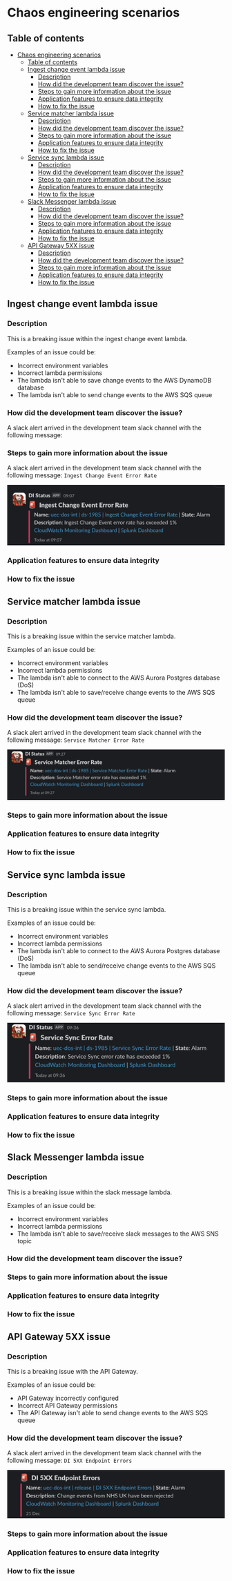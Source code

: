 # Chaos engineering scenarios

## Table of contents

- [Chaos engineering scenarios](#chaos-engineering-scenarios)
  - [Table of contents](#table-of-contents)
  - [Ingest change event lambda issue](#ingest-change-event-lambda-issue)
    - [Description](#description)
    - [How did the development team discover the issue?](#how-did-the-development-team-discover-the-issue)
    - [Steps to gain more information about the issue](#steps-to-gain-more-information-about-the-issue)
    - [Application features to ensure data integrity](#application-features-to-ensure-data-integrity)
    - [How to fix the issue](#how-to-fix-the-issue)
  - [Service matcher lambda issue](#service-matcher-lambda-issue)
    - [Description](#description-1)
    - [How did the development team discover the issue?](#how-did-the-development-team-discover-the-issue-1)
    - [Steps to gain more information about the issue](#steps-to-gain-more-information-about-the-issue-1)
    - [Application features to ensure data integrity](#application-features-to-ensure-data-integrity-1)
    - [How to fix the issue](#how-to-fix-the-issue-1)
  - [Service sync lambda issue](#service-sync-lambda-issue)
    - [Description](#description-2)
    - [How did the development team discover the issue?](#how-did-the-development-team-discover-the-issue-2)
    - [Steps to gain more information about the issue](#steps-to-gain-more-information-about-the-issue-2)
    - [Application features to ensure data integrity](#application-features-to-ensure-data-integrity-2)
    - [How to fix the issue](#how-to-fix-the-issue-2)
  - [Slack Messenger lambda issue](#slack-messenger-lambda-issue)
    - [Description](#description-3)
    - [How did the development team discover the issue?](#how-did-the-development-team-discover-the-issue-3)
    - [Steps to gain more information about the issue](#steps-to-gain-more-information-about-the-issue-3)
    - [Application features to ensure data integrity](#application-features-to-ensure-data-integrity-3)
    - [How to fix the issue](#how-to-fix-the-issue-3)
  - [API Gateway 5XX issue](#api-gateway-5xx-issue)
    - [Description](#description-4)
    - [How did the development team discover the issue?](#how-did-the-development-team-discover-the-issue-4)
    - [Steps to gain more information about the issue](#steps-to-gain-more-information-about-the-issue-4)
    - [Application features to ensure data integrity](#application-features-to-ensure-data-integrity-4)
    - [How to fix the issue](#how-to-fix-the-issue-4)

## Ingest change event lambda issue

### Description

This is a breaking issue within the ingest change event lambda.

Examples of an issue could be:

- Incorrect environment variables
- Incorrect lambda permissions
- The lambda isn't able to save change events to the AWS DynamoDB database
- The lambda isn't able to send change events to the AWS SQS queue

### How did the development team discover the issue?

A slack alert arrived in the development team slack channel with the following message:

### Steps to gain more information about the issue

A slack alert arrived in the development team slack channel with the following message:
`Ingest Change Event Error Rate`

![Ingest Change Event Lambda Error Rate Alert](./pictures/ingest_change_event_lambda_error_rate_alert.png)

### Application features to ensure data integrity

### How to fix the issue

## Service matcher lambda issue

### Description

This is a breaking issue within the service matcher lambda.

Examples of an issue could be:

- Incorrect environment variables
- Incorrect lambda permissions
- The lambda isn't able to connect to the AWS Aurora Postgres database (DoS)
- The lambda isn't able to save/receive change events to the AWS SQS queue

### How did the development team discover the issue?

A slack alert arrived in the development team slack channel with the following message:
`Service Matcher Error Rate`

![Service Matcher Lambda Error Rate Alert](./pictures/service_matcher_lambda_error_rate_alert.png)

### Steps to gain more information about the issue

### Application features to ensure data integrity

### How to fix the issue

## Service sync lambda issue

### Description

This is a breaking issue within the service sync lambda.

Examples of an issue could be:

- Incorrect environment variables
- Incorrect lambda permissions
- The lambda isn't able to connect to the AWS Aurora Postgres database (DoS)
- The lambda isn't able to send/receive change events to the AWS SQS queue

### How did the development team discover the issue?

A slack alert arrived in the development team slack channel with the following message:
`Service Sync Error Rate`

![Service Sync Lambda Error Rate Alert](./pictures/service_sync_lambda_error_rate_alert.png)

### Steps to gain more information about the issue

### Application features to ensure data integrity

### How to fix the issue

## Slack Messenger lambda issue

### Description

This is a breaking issue within the slack message lambda.

Examples of an issue could be:

- Incorrect environment variables
- Incorrect lambda permissions
- The lambda isn't able to save/receive slack messages to the AWS SNS topic

### How did the development team discover the issue?

### Steps to gain more information about the issue

### Application features to ensure data integrity

### How to fix the issue

## API Gateway 5XX issue

### Description

This is a breaking issue with the API Gateway.

Examples of an issue could be:

- API Gateway incorrectly configured
- Incorrect API Gateway permissions
- The API Gateway isn't able to send change events to the AWS SQS queue

### How did the development team discover the issue?

A slack alert arrived in the development team slack channel with the following message:
`DI 5XX Endpoint Errors`

![DI 5XX Endpoint Errors Alert](./pictures/api_gateway_5xx_error_alert.png)

### Steps to gain more information about the issue

### Application features to ensure data integrity

### How to fix the issue
